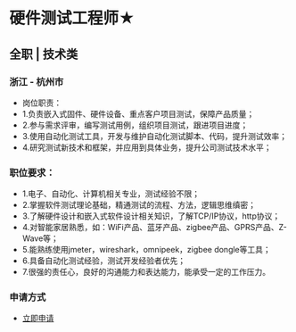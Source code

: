 
# 硬件测试工程师★
## 全职  |  技术类
### 浙江 - 杭州市

- 岗位职责：
- 1.负责嵌入式固件、硬件设备、重点客户项目测试，保障产品质量；
- 2.参与需求评审，编写测试用例，组织项目测试，跟进项目进度；
- 3.使用自动化测试工具，开发与维护自动化测试脚本、代码，提升测试效率；
- 4.研究测试新技术和框架，并应用到具体业务，提升公司测试技术水平；

### 职位要求：
- 1.电子、自动化、计算机相关专业，测试经验不限；
- 2.掌握软件测试理论基础，精通测试的流程、方法，逻辑思维缜密；
- 3.了解硬件设计和嵌入式软件设计相关知识，了解TCP/IP协议，http协议；
- 4.对智能家居熟悉，如：WiFi产品、蓝牙产品、zigbee产品、GPRS产品、Z-Wave等；
- 5.能熟练使用jmeter，wireshark，omnipeek，zigbee dongle等工具；
- 6.具备自动化测试经验，测试开发经验者优先；
- 7.很强的责任心，良好的沟通能力和表达能力，能承受一定的工作压力。
### 申请方式
- <a href="mailto:hr@tuya.com" title=yourName-硬件测试工程师★>立即申请</a>